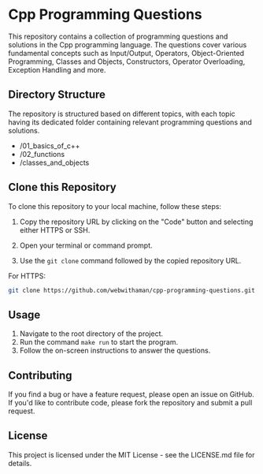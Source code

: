 # Cpp Programming Questions

This repository contains a collection of programming questions and solutions in the Cpp programming language. The questions cover various fundamental concepts such as Input/Output, Operators, Object-Oriented Programming, Classes and Objects, Constructors, Operator Overloading, Exception Handling and more.

## Directory Structure

The repository is structured based on different topics, with each topic having its dedicated folder containing relevant programming questions and solutions.

- /01_basics_of_c++
- /02_functions
- /classes_and_objects

## Clone this Repository

To clone this repository to your local machine, follow these steps:

1. Copy the repository URL by clicking on the "Code" button and selecting either HTTPS or SSH.

2. Open your terminal or command prompt.

3. Use the `git clone` command followed by the copied repository URL.

For HTTPS:

```bash
git clone https://github.com/webwithaman/cpp-programming-questions.git
```

## Usage

1. Navigate to the root directory of the project.
2. Run the command `make run` to start the program.
3. Follow the on-screen instructions to answer the questions.

## Contributing

If you find a bug or have a feature request, please open an issue on GitHub. If you'd like to contribute code, please fork the repository and submit a pull request.

## License

This project is licensed under the MIT License - see the LICENSE.md file for details.
